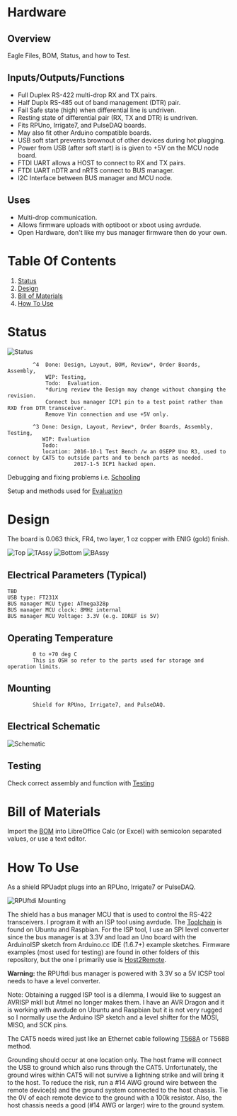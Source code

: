# Hardware

## Overview

Eagle Files, BOM, Status, and how to Test.


## Inputs/Outputs/Functions

* Full Duplex RS-422 multi-drop RX and TX pairs.
* Half Duplx RS-485 out of band management (DTR) pair.
* Fail Safe state (high) when differential line is undriven.
* Resting state of differential pair (RX, TX and DTR) is undriven.
* Fits RPUno, Irrigate7, and PulseDAQ boards.
* May also fit other Arduino compatible boards.
* USB soft start prevents brownout of other devices during hot plugging.
* Power from USB (after soft start) is is given to +5V on the MCU node board.
* FTDI UART allows a HOST to connect to RX and TX pairs.
* FTDI UART nDTR and nRTS connect to BUS manager.
* I2C Interface between BUS manager and MCU node.  

## Uses

* Multi-drop communication.
* Allows firmware uploads with optiboot or xboot using avrdude.
* Open Hardware, don't like my bus manager firmware then do your own.


# Table Of Contents

1. [Status](#status)
2. [Design](#design)
3. [Bill of Materials](#bill-of-materials)
4. [How To Use](#how-to-use)


# Status

![Status](./status_icon.png "RPUno Status")

```
        ^4  Done: Design, Layout, BOM, Review*, Order Boards, Assembly,
            WIP: Testing,
            Todo:  Evaluation.
            *during review the Design may change without changing the revision.
            Connect bus manager ICP1 pin to a test point rather than RXD from DTR transceiver. 
            Remove Vin connection and use +5V only.

        ^3 Done: Design, Layout, Review*, Order Boards, Assembly, Testing, 
           WIP: Evaluation
           Todo:
           location: 2016-10-1 Test Bench /w an OSEPP Uno R3, used to connect by CAT5 to outside parts and to bench parts as needed.
                     2017-1-5 ICP1 hacked open.
```

Debugging and fixing problems i.e. [Schooling](./Schooling/)

Setup and methods used for [Evaluation](./Evaluation/)


# Design

The board is 0.063 thick, FR4, two layer, 1 oz copper with ENIG (gold) finish.

![Top](./Documents/14145,Top.png "RPUno Top")
![TAssy](./Documents/14145,TAssy.jpg "RPUno Top Assy")
![Bottom](./Documents/14145,Bottom.png "RPUno Bottom")
![BAssy](./Documents/14145,BAssy.jpg "RPUno Bottom Assy")

## Electrical Parameters (Typical)

```
TBD
USB type: FT231X
BUS manager MCU type: ATmega328p
BUS manager MCU clock: 8MHz internal
BUS manager MCU Voltage: 3.3V (e.g. IOREF is 5V)
```

## Operating Temperature

```
        0 to +70 deg C
        This is OSH so refer to the parts used for storage and operation limits.
```

## Mounting

```
        Shield for RPUno, Irrigate7, and PulseDAQ.
```

## Electrical Schematic

![Schematic](./Documents/14145,Schematic.png "RPUftdi Schematic")

## Testing

Check correct assembly and function with [Testing](./Testing/)



# Bill of Materials

Import the [BOM](./Design/14145,BOM.csv) into LibreOffice Calc (or Excel) with semicolon separated values, or use a text editor.


# How To Use

As a shield RPUadpt plugs into an RPUno, Irrigate7 or PulseDAQ.

![RPUftdi Mounting](./Evaluation/14226^3_OnIrrigate7.jpg "RPUftdi Mounting")

The shield has a bus manager MCU that is used to control the RS-422 transceivers. I program it with an ISP tool using avrdude. The [Toolchain] is found on Ubuntu and Raspbian. For the ISP tool, I use an SPI level converter since the bus manager is at 3.3V and load an Uno board with the ArduinoISP sketch from Arduino.cc IDE (1.6.7+) example sketches. Firmware examples (most used for testing) are found in other folders of this repository, but the one I primarily use is [Host2Remote].

[Toolchain]: https://github.com/epccs/RPUftdi#avr-toolchain
[Host2Remote]: https://github.com/epccs/RPUftdi/tree/master/Host2Remote

__Warning:__ the RPUftdi bus manager is powered with 3.3V so a 5V  ICSP tool needs to have a level converter.

Note: Obtaining a rugged ISP tool is a dilemma, I would like to suggest an AVRISP mkII but Atmel no longer makes them. I have an AVR Dragon and it is working with avrdude on Ubuntu and Raspbian but it is not very rugged so I normally use the Arduino ISP sketch and a level shifter for the MOSI, MISO, and SCK pins.

The CAT5 needs wired just like an Ethernet cable following [T568A] or T568B method. 

[T568A]: http://en.wikipedia.org/wiki/Category_5_cable

Grounding should occur at one location only. The host frame will connect the USB to ground which also runs through the CAT5. Unfortunately, the ground wires within CAT5 will not survive a lightning strike and will bring it to the host. To reduce the risk, run a #14 AWG ground wire between the remote device(s) and the ground system connected to the host chassis. Tie the 0V of each remote device to the ground with a 100k resistor. Also, the host chassis needs a good (#14 AWG or larger) wire to the ground system.